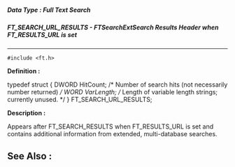##### Data Type : Full Text Search
##### FT_SEARCH_URL_RESULTS - FTSearchExtSearch Results Header when FT_RESULTS_URL is set
---
```
#include <ft.h>
```

**Definition :**

typedef struct {
   DWORD HitCount;  /* Number of search hits (not necessarily
                       number returned) */
   WORD  VarLength; /* Length of variable length strings;
                       currently unused. */
} FT_SEARCH_URL_RESULTS;

**Description :**

Appears after FT_SEARCH_RESULTS when FT_RESULTS_URL is set and contains additional information from extended, multi-database searches.


**See Also :**
---
